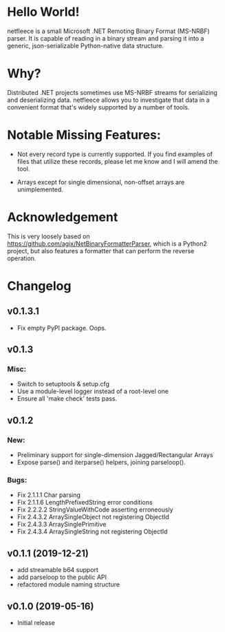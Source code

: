 # Hello World!

netfleece is a small Microsoft .NET Remoting Binary Format (MS-NRBF) parser.
It is capable of reading in a binary stream and parsing it into a generic,
json-serializable Python-native data structure.

# Why?

Distributed .NET projects sometimes use MS-NRBF streams for
serializing and deserializing data. netfleece allows you to
investigate that data in a convenient format that's widely supported
by a number of tools.

# Notable Missing Features:

* Not every record type is currently supported. If you find examples
  of files that utilize these records, please let me know and I will
  amend the tool.

* Arrays except for single dimensional, non-offset
  arrays are unimplemented.

# Acknowledgement

This is very loosely based on
https://github.com/agix/NetBinaryFormatterParser, which is a Python2
project, but also features a formatter that can perform the reverse
operation.

# Changelog

## v0.1.3.1
 - Fix empty PyPI package. Oops.

## v0.1.3

### Misc:
 - Switch to setuptools & setup.cfg
 - Use a module-level logger instead of a root-level one
 - Ensure all 'make check' tests pass.

## v0.1.2

### New:
- Preliminary support for single-dimension Jagged/Rectangular Arrays
- Expose parse() and iterparse() helpers, joining parseloop().

### Bugs:
- Fix 2.1.1.1 Char parsing
- Fix 2.1.1.6 LengthPrefixedString error conditions
- Fix 2.2.2.2 StringValueWithCode asserting erroneously
- Fix 2.4.3.2 ArraySingleObject not registering ObjectId
- Fix 2.4.3.3 ArraySinglePrimitive
- Fix 2.4.3.4 ArraySingleString not registering ObjectId

## v0.1.1 (2019-12-21)

- add streamable b64 support
- add parseloop to the public API
- refactored module naming structure

## v0.1.0 (2019-05-16)

- Initial release
